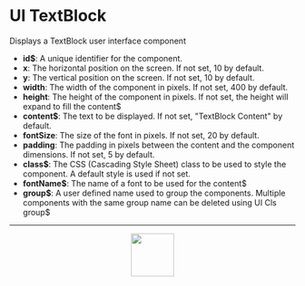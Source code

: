 # UI TextBlock
Displays a TextBlock user interface component
- **id&dollar;**: A unique identifier for the component.
- **x**: The horizontal position on the screen. If not set, 10 by default.
- **y**: The vertical position on the screen. If not set, 10 by default.
- **width**: The width of the component in pixels. If not set, 400 by default.
- **height**: The height of the component in pixels. If not set, the height will expand to fill the content&dollar;
- **content&dollar;**: The text to be displayed. If not set, "TextBlock Content" by default.
- **fontSize**: The size of the font in pixels. If not set, 20 by default.
- **padding**: The padding in pixels between the content and the component dimensions. If not set, 5 by default.
- **class&dollar;**: The CSS (Cascading Style Sheet) class to be used to style the component. A default style is used if not set.
- **fontName&dollar;**: The name of a font to be used for the content&dollar;
- **group&dollar;**: A user defined name used to group the components. Multiple components with the same group name can be deleted using UI Cls group&dollar;
---
<p align="center"><img valign="middle" width="76px" src="https://drive.google.com/uc?export=view&id=1c2KO0LJpvMS9X9CAGV6dOfciR7OWhdKA" /></p>